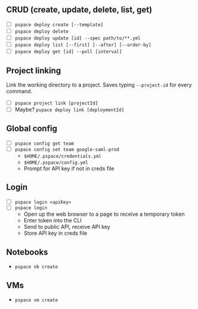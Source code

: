 ## CRUD (create, update, delete, list, get)

- [ ] `pspace deploy create [--template]`
- [ ] `pspace deploy delete`
- [ ] `pspace deploy update [id] --spec path/to/**.yml`
- [ ] `pspace deploy list [--first] [--after] [--order-by]`
- [ ] `pspace deploy get [id] --poll [interval]`

## Project linking

Link the working directory to a project. Saves typing `--project-id` for every
command.

- [ ] `pspace project link [projectId]`
- [ ] Maybe? `pspace deploy link [deploymentId]`

## Global config

- [ ] `pspace config get team`
- [ ] `pspace config set team google-saml-prod`
  - `$HOME/.pspace/credentials.yml`
  - `$HOME/.pspace/config.yml`
  - Prompt for API key if not in creds file

## Login

- [ ] `pspace login <apiKey>`
- [ ] `pspace login`
  - Open up the web browser to a page to receive a temporary token
  - Enter token into the CLI
  - Send to public API, receive API key
  - Store API key in creds file

## Notebooks

- `pspace nb create`

## VMs

- `pspace vm create`
